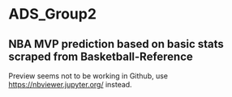 # ADS_Group2 
## NBA MVP prediction based on basic stats scraped from Basketball-Reference
Preview seems not to be working in Github, use https://nbviewer.jupyter.org/ instead.
